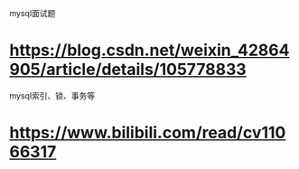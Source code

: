 mysql面试题

# https://blog.csdn.net/weixin_42864905/article/details/105778833

mysql索引、锁、事务等

# https://www.bilibili.com/read/cv11066317



